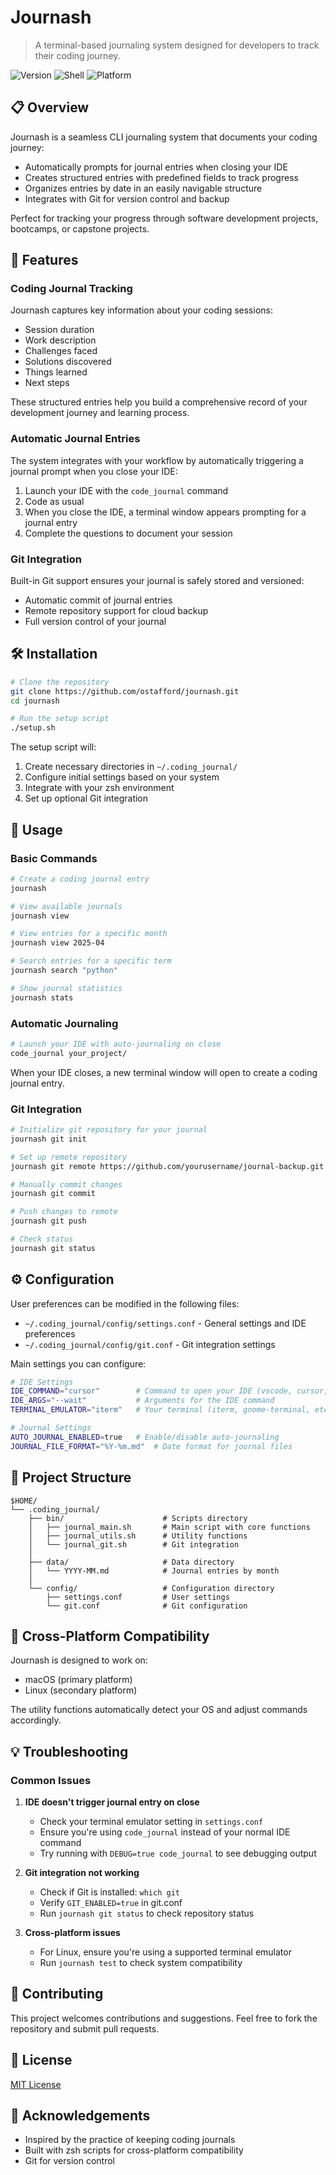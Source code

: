 # Journash

> A terminal-based journaling system designed for developers to track their coding journey.

![Version](https://img.shields.io/badge/version-0.2.0-blue.svg)
![Shell](https://img.shields.io/badge/shell-zsh-green.svg)
![Platform](https://img.shields.io/badge/platform-macOS%20|%20Linux-lightgrey.svg)

## 📋 Overview

Journash is a seamless CLI journaling system that documents your coding journey:

- Automatically prompts for journal entries when closing your IDE
- Creates structured entries with predefined fields to track progress
- Organizes entries by date in an easily navigable structure
- Integrates with Git for version control and backup

Perfect for tracking your progress through software development projects, bootcamps, or capstone projects.

## 🚀 Features

### Coding Journal Tracking

Journash captures key information about your coding sessions:

- Session duration
- Work description
- Challenges faced
- Solutions discovered
- Things learned
- Next steps

These structured entries help you build a comprehensive record of your development journey and learning process.

### Automatic Journal Entries

The system integrates with your workflow by automatically triggering a journal prompt when you close your IDE:

1. Launch your IDE with the `code_journal` command
2. Code as usual
3. When you close the IDE, a terminal window appears prompting for a journal entry
4. Complete the questions to document your session

### Git Integration

Built-in Git support ensures your journal is safely stored and versioned:

- Automatic commit of journal entries
- Remote repository support for cloud backup
- Full version control of your journal

## 🛠️ Installation

```bash
# Clone the repository
git clone https://github.com/ostafford/journash.git
cd journash

# Run the setup script
./setup.sh
```

The setup script will:
1. Create necessary directories in `~/.coding_journal/`
2. Configure initial settings based on your system
3. Integrate with your zsh environment
4. Set up optional Git integration

## 📝 Usage

### Basic Commands

```bash
# Create a coding journal entry
journash

# View available journals
journash view

# View entries for a specific month
journash view 2025-04

# Search entries for a specific term
journash search "python"

# Show journal statistics
journash stats
```

### Automatic Journaling

```bash
# Launch your IDE with auto-journaling on close
code_journal your_project/
```

When your IDE closes, a new terminal window will open to create a coding journal entry.

### Git Integration

```bash
# Initialize git repository for your journal
journash git init

# Set up remote repository
journash git remote https://github.com/yourusername/journal-backup.git

# Manually commit changes
journash git commit

# Push changes to remote
journash git push

# Check status
journash git status
```

## ⚙️ Configuration

User preferences can be modified in the following files:

- `~/.coding_journal/config/settings.conf` - General settings and IDE preferences
- `~/.coding_journal/config/git.conf` - Git integration settings

Main settings you can configure:

```bash
# IDE Settings
IDE_COMMAND="cursor"        # Command to open your IDE (vscode, cursor, etc.)
IDE_ARGS="--wait"           # Arguments for the IDE command
TERMINAL_EMULATOR="iterm"   # Your terminal (iterm, gnome-terminal, etc.)

# Journal Settings  
AUTO_JOURNAL_ENABLED=true   # Enable/disable auto-journaling
JOURNAL_FILE_FORMAT="%Y-%m.md"  # Date format for journal files
```

## 📂 Project Structure

```
$HOME/
└── .coding_journal/
    ├── bin/                      # Scripts directory
    │   ├── journal_main.sh       # Main script with core functions
    │   ├── journal_utils.sh      # Utility functions
    │   └── journal_git.sh        # Git integration
    │
    ├── data/                     # Data directory
    │   └── YYYY-MM.md            # Journal entries by month
    │
    └── config/                   # Configuration directory
        ├── settings.conf         # User settings
        └── git.conf              # Git configuration
```

## 🔄 Cross-Platform Compatibility

Journash is designed to work on:
- macOS (primary platform)
- Linux (secondary platform)

The utility functions automatically detect your OS and adjust commands accordingly.

## 💡 Troubleshooting

### Common Issues

1. **IDE doesn't trigger journal entry on close**
   - Check your terminal emulator setting in `settings.conf`
   - Ensure you're using `code_journal` instead of your normal IDE command
   - Try running with `DEBUG=true code_journal` to see debugging output

2. **Git integration not working**
   - Check if Git is installed: `which git`
   - Verify `GIT_ENABLED=true` in git.conf
   - Run `journash git status` to check repository status

3. **Cross-platform issues**
   - For Linux, ensure you're using a supported terminal emulator
   - Run `journash test` to check system compatibility

## 🤝 Contributing

This project welcomes contributions and suggestions. Feel free to fork the repository and submit pull requests.

## 📄 License

[MIT License](LICENSE)

## 🙏 Acknowledgements

- Inspired by the practice of keeping coding journals
- Built with zsh scripts for cross-platform compatibility
- Git for version control